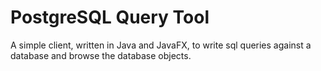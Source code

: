 # PostgreSQL Query Tool
A simple client, written in Java and JavaFX, to write sql queries against a database and browse the database objects.
